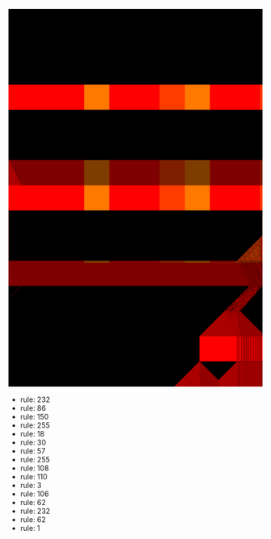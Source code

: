 ![photo](./output.png) 
 * rule: 232
* rule: 86
* rule: 150
* rule: 255
* rule: 18
* rule: 30
* rule: 57
* rule: 255
* rule: 108
* rule: 110
* rule: 3
* rule: 106
* rule: 62
* rule: 232
* rule: 62
* rule: 1

